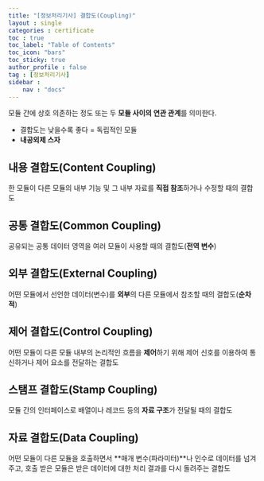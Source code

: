 ```yaml
---
title: "[정보처리기사] 결합도(Coupling)"
layout : single
categories : certificate
toc : true
toc_label: "Table of Contents"
toc_icon: "bars"
toc_sticky: true
author_profile : false
tag : [정보처리기사]
sidebar :
    nav : "docs"
---
```


모듈 간에 상호 의존하는 정도 또는 두 **모듈 사이의 연관 관계**를 의미한다.
- 결합도는 낮을수록 좋다 = 독립적인 모듈
- **내공외제 스자**

## 내용 결합도(Content Coupling)
한 모듈이 다른 모듈의 내부 기능 및 그 내부 자료를 **직접 참조**하거나 수정할 때의 결합도

## 공통 결합도(Common Coupling)
공유되는 공통 데이터 영역을 여러 모듈이 사용할 때의 결합도(**전역 변수**)

## 외부 결합도(External Coupling)
어떤 모듈에서 선언한 데이터(변수)를 **외부**의 다른 모듈에서 참조할 때의 결합도(**순차적**)

## 제어 결합도(Control Coupling)
어떤 모듈이 다른 모듈 내부의 논리적인 흐름을 **제어**하기 위해 제어 신호를 이용하여 통신하거나 제어 요소를 전달하는 결합도

## 스탬프 결합도(Stamp Coupling)
모듈 간의 인터페이스로 배열이나 레코드 등의 **자료 구조**가 전달될 때의 결합도

## 자료 결합도(Data Coupling)
어떤 모듈이 다른 모듈을 호출하면서 **매개 변수(파라미터)**나 인수로 데이터를 넘겨주고, 호출 받은 모듈은 받은 데이터에 대한 처리 결과를 다시 돌려주는 결합도
